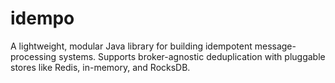 # idempo
A lightweight, modular Java library for building idempotent message-processing systems. Supports broker-agnostic deduplication with pluggable stores like Redis, in-memory, and RocksDB.
